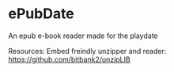 # ePubDate
An epub e-book reader made for the playdate


Resources:
Embed freindly unzipper and reader: https://github.com/bitbank2/unzipLIB
